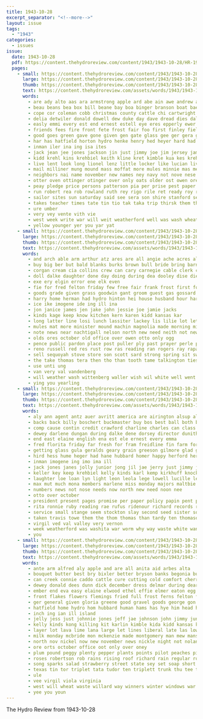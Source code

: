 ```yaml
---
title: 1943-10-28
excerpt_separator: "<!--more-->"
layout: issue
tags:
  - "1943"
categories:
  - issues
issue:
  date: 1943-10-28
  pdf: https://content.thehydroreview.com/content/1943/1943-10-28/HR-1943-10-28.pdf
  pages:
    - small: https://content.thehydroreview.com/content/1943/1943-10-28/small/HR-1943-10-28-01.jpg
      large: https://content.thehydroreview.com/content/1943/1943-10-28/large/HR-1943-10-28-01.jpg
      thumb: https://content.thehydroreview.com/content/1943/1943-10-28/thumbnails/HR-1943-10-28-01.jpg
      text: https://content.thehydroreview.com/assets/words/1943/1943-10-28/HR-1943-10-28-01.txt
      words:
        - are ady alto aas ara armstrong apple ard abe ain awe andrew alta ani agen all army age auth ainsworth ann artes airy ath arnt arm alie ane and ada art
        - beau beans bea box bill beane bay boa binger branson boat bae bank bridgeport blaine browne been bias brother benscoter baler better battle brothers bushe best bethe but bore belles bie barnett big biel bull boge babe bah buys barn bert below bixler butler bow bryson bob boys business besu bomar baas beal bas barley ber billy black bran busi bee bethel band bel boy ban board ball bring barracks brown
        - cope cor coleman cobb christmas county cattle chi cartwright capa cast coe champion church cone camp clinton chastain call campus came ceci case cal cain calendar colts cedar cee cot charles cecil christi cantrell city chet chester chu claude courage chest class cave can carruth come coronado cant cody cabin crissman
        - delia detwiler donald dowell dew duke day dave dread dies dale detweiler david deal draft ditmore davis dage duffle dames dear dewey dinner dennen denison
        - easly emmi every est end ernest estell eye eres epperly ewer eimer ele edmond eam eve elmer ene earl edgar ear ean
        - friends fees fire front fete frost fair foo first finley field fort from fate floyd far fea fuel fred few forward for fan fleming farm fight friday fron ford former fink free
        - good goes green gave gone given gen gate glass gee ger gera grand givens guess
        - har has hatfield horton hydro henke henry hed heyer hard had hal heger hing hope held heading half home howard how heres hoy hett hull hogan hege heads hae hee horse herd helen helfer her hes hutton
        - inman iler ina ing isa ites
        - jack jean jee jones jackson jin just jimmy joe jim jersey james john jane jess jacqueline
        - kidd krehl kins krehbiel keith kline kret kimble kua kes kreh kenneth keep know
        - live lent look long lionel lenz little locker like lucian living list loc lege lepper light lou lock leonard longer leo ler land lydia letter lee lone lester let
        - mail milliner mung mound mass moffat more mules minnie mas messimer merry moni mur mare mar most men mule matter market minister miller majors maxey miss must mae masoner means maybe munn made moy march man mein
        - neighbors nai name november new names ney navy not nove nese nee ness night nine nice need nov now nigh
        - otter oven ottinger otinger over only oats older ost owen oren october oie
        - peay pledge price persons patterson pia per prise pest paper peat public ply pile pack pete piao post part present plant place pore phelps pos perfect pearly pruitt peggy pee
        - run robert rea rob rowland ruth rey rigo rile ret ready roy roby robe rem robertson ram rent rex randolph rut res raga ropers read ree ralph red reber
        - sailor sites sun saturday said see sera son shire stanford settler spain sidi sow springs store spring smith sue soy second sells san steele schwartz school storm still such sak sum sledge sid soon sir sale sunday sain seek shown study service stallion sister smaller shanes swing schantz sor sell sylvester shape supper sal sine she sweet swee show seven stang speakes shows stange stockton shee sauer
        - takes teacher times tate tin tio tak taka trip thirsk them than till tha too the taves trees talkington tek trucks truman toa tine ton tell thing texas thad ted tae thomas toe team tol toward tee town top
        - ure umber
        - very vey vente vith vie
        - west week write war will weit weatherford well was wash wheat white wen winning want wife way wake won weather weeks weiler wring winner winners weight wil wie walter wild with wait win
        - yellow younger yer you yar yat
    - small: https://content.thehydroreview.com/content/1943/1943-10-28/small/HR-1943-10-28-02.jpg
      large: https://content.thehydroreview.com/content/1943/1943-10-28/large/HR-1943-10-28-02.jpg
      thumb: https://content.thehydroreview.com/content/1943/1943-10-28/thumbnails/HR-1943-10-28-02.jpg
      text: https://content.thehydroreview.com/assets/words/1943/1943-10-28/HR-1943-10-28-02.txt
      words:
        - and arch able arm arthur atz ares are all angie ache acres alva
        - buy big ber but bald blanks burks brown bull bride bring barnett bill beer blue baldwin beech best burkhalter bet better brother bills been business bridegroom board bible bea black bank beg bridgeport bir bay busi brewers both bottom
        - corgan cream cia collins crew can cary carnegie cable clerk canyon chet creek church cedar change close clair coffee cross clinton china credit channel chan crawford cake cat check cashier city call care chek cash christian cores county caddo cattle
        - doll dalke daughter done day doing during dea dooley dise die deere dec dress dan ded doe date director drag dase
        - exe ery elgin error ene elk even
        - fie for fred felton friday few free fair frank frost first foot farm flansburg fran fresh flock fellow farms fields from fish fluke found folks
        - goods grade given grass goodwin gant groom guest gas gossard goes gallon garden george georgia good ger
        - harry home herman had hydro hinton hei house husband hour harding heater hardware huss hater harrow helper her hatfield hope head haskell has hedgecock held how huge hart hubbard
        - ice ike imogene ide ing ill ina
        - jon janice james jen jake john jessie joe jamie jacks
        - kinds kage keep know kitchen kern karen kidd kansas kar
        - long latter line losi lunch lassiter lackey lis lilie lot let lassi left lewis lard lue
        - mules mat more minister mound machin magnolia made morning milward miler man mention many mile moline members marshall marsh mower mare miss mara must marvin min miles milk
        - note news near nachtigall nelson north new need neith not newton nokes now november ned neate night
        - olds ores october old office over owen otto only ogg
        - pence public pardon place post puller ply past prayer perle part pad pipe people prentice person peace pank pastor pickup present pink pure paper poet
        - reno russell red res rust row ras reading ran rogers ray rapa roy robert rains randolph ranks ralph
        - sell sequoyah stove store son scott sard strong spring sit swinehart smooth small sutton see span stoves shoulder state sad sap sine such shape south sorrel shoats sunday sur summer sour soon she school ser sean sale set stephens springs suo season stump stock sons stan sees
        - the take thomas tera then tho than tooth tame talkington ties tex town them terrace tanks toe table taylor ten too trees tam tha
        - use unti ung
        - van very val vandenberg
        - will weather wash wittenberg waller wish wil white well went weathers water war weatherford week way winter weight waits win with wedding waiter was walter while warm wool work wilson
        - ying you yearling
    - small: https://content.thehydroreview.com/content/1943/1943-10-28/small/HR-1943-10-28-03.jpg
      large: https://content.thehydroreview.com/content/1943/1943-10-28/large/HR-1943-10-28-03.jpg
      thumb: https://content.thehydroreview.com/content/1943/1943-10-28/thumbnails/HR-1943-10-28-03.jpg
      text: https://content.thehydroreview.com/assets/words/1943/1943-10-28/HR-1943-10-28-03.txt
      words:
        - aly ann agent antz auer avritt america are airington alsup all arthurs ames and armstrong
        - backs back billy boschert buckmaster buy bos best ball both browne better bring boys books bond been bank big but bright bertha
        - comp cause contin credit crawford charline charles can class che cotton cee county caddo council chest count call chi crissman conser certain company car city
        - dewey darlene dungan during dalke dene dorsey director dunithan dooley dale delores dovey day detweiler
        - end east elaine english ena est ele ernest every emma
        - fred florita friday far fresh for fram freidline fin farm foreman fair fatal first files fan flowers field from
        - getting glass gula geralds geary grain greeson gilmore glad good gregg grade goon griffin gene gone gave given gin goodpasture gerald
        - hird hess hume heger had hane hubbard homer happy herford her hare helen hurt hydro homes home has houston hamons hope hatfield
        - inman imogene ing imo ima ill
        - jack jones janes jolly junior jong jil jae jerry just jimmy jayne joe janice jean
        - keller key keep krehbiel kelly kinds karl kemp kirkhuff knock kitchen king kay kind khare
        - laughter loe loan lyn light leon leola lege lowell lucille lee like likes lanell lane lant lathe ler
        - max mut much mona members marlene miss monday majors maltbie made must marie mary may
        - numbers news not nose needs now north new need noon nee
        - otto over october
        - president present pages promise per paper policy papin pent port perfect pebley pull pees piano pat plants pate peace plage phyllis power pia pleasant picking
        - rita ronnie ruby reading rae rufus ridenour richard records room ramo rowan reynolds ringler
        - service small stange seem stockton slay second seed sister son sports stafford sigmund stands sophia sale sane sees six sunday stage sayre stuber soap surprise shoe stunz shon student soon shorten south surgeon spell sells start siege staples school
        - taken travis towe them the thom thomas than tardy ten thomason town toledo trio tho team tae top test tor
        - virgil ved val valley very vernon
        - week weatherford was washita war worm why way waste white wane watch weeks will wonder with wey wanda welding wal work wilson while
        - you
    - small: https://content.thehydroreview.com/content/1943/1943-10-28/small/HR-1943-10-28-04.jpg
      large: https://content.thehydroreview.com/content/1943/1943-10-28/large/HR-1943-10-28-04.jpg
      thumb: https://content.thehydroreview.com/content/1943/1943-10-28/thumbnails/HR-1943-10-28-04.jpg
      text: https://content.thehydroreview.com/assets/words/1943/1943-10-28/HR-1943-10-28-04.txt
      words:
        - ante arm alfred aly apple and are all anita aid arbes alta
        - bouquet butter best bry bixler better bryson banks begonia buy bix baby been bomber beat binder butt beg betty bote beaver bert babe browne
        - can creek connie caddo cattle cure cutting cold comfort cherry coffee carton christine clare crew carl case childs chet city claude come cake cane cloninger charles county clara carruth company
        - dewey donald dees dunn dick december dress delmar during dear deer daughter door down due dos dooley days dressing
        - ember end eva easy elaine elwood ethel effie elmer eaton egg east erne
        - front flakes flowers flemings fried full frost ferns felton folsom fair fay fuel first from for former furlough flash field fee farm fall fand ford friday
        - ger general given gloria greene good gravel goods george gon gute glass guy giant grade grable gladys
        - hatfield home hydro hom hubbard human hams has hye him head handle harley harder host her henke hughes hogan high hold hes han
        - inch ing ian ill island
        - jelly jess just johnnie jones jeff jae johnson john jimmy junior
        - kelly kinds kong killing kit karlin kimble kida kidd kansas kermit keep
        - layer lot lava lime lana large let lines liberal late las lowell lee larger love lloyd like learn lingle lew lucky
        - milk monday mcbride mon mckenzie made montgomery man mew mans mar must morgans mcphearson maris mol more model miles money
        - north nov nickel now new november news nickle night not nolan
        - ore orts october office oot only over oney
        - plum pound peggy plenty pepper plants points pilot peaches pickler pickles price patterson pounds poage present peach page pam plate phelps pack pork pillow
        - roses robertson rob rains rising roof richard rain regular row raymond reis rex ready room robert rathi roy record
        - song sparks salad strawberry street state sey set soap short stem stormy son soon save sin scarf simpson shall sina speaker stock sale see sky season saturday small starring service savory salt sedan sand stocks storm shows sheff sugar spice sun storts
        - texas tin tor triplet tata tudor ten triplett trunk thu tee tange tinker tray the then toe
        - ule
        - vee virgil viola virginia
        - west will wheat waste willard way winners winter windows war world wate waers was want with white weather work weatherford warm
        - yee you youn
---
```


The Hydro Review from 1943-10-28

<!--more-->


